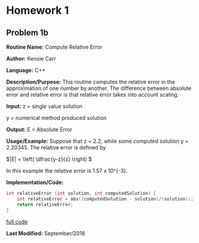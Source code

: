 # Homework 1

## Problem 1b

**Routine Name:**           Compute Relative Error

**Author:** Kensie Carr

**Language:** C++

**Description/Purpose:** 
This routine computes the relative error in the approximation of one number by another. The difference between absolute error and relative error is that relative error takes into account scaling. 

**Input:**
z = single value solution

y = numerical method produced solution

**Output:** 
E = Absolute Error

**Usage/Example:**
Suppose that z = 2.2, while some computed solution y = 2.20345. The relative error is defined by 
<p>
  $|E| = \left( \dfrac{y-z}{z} \right) $
  </p>
  In this example the relative error is 1.57 x 10^{-3}.

**Implementation/Code:** 
```c++
int relativeError (int solution, int computedSolution) {
    int relativeError = abs((computedSolution - solution)/(solution));
    return relativeError;
}
```
[full code](https://KensieCarr.github.io/Math-4610/Homework2/relativeError.cpp)

**Last Modified:** September/2018
